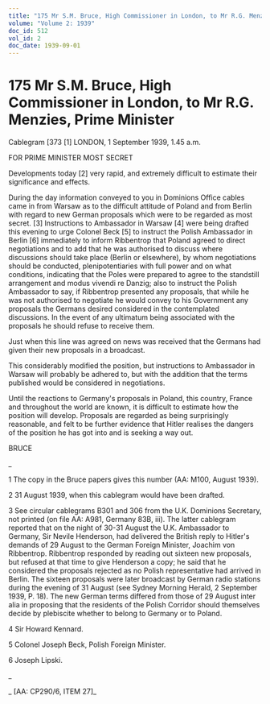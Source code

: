 ```yaml
---
title: "175 Mr S.M. Bruce, High Commissioner in London, to Mr R.G. Menzies, Prime Minister"
volume: "Volume 2: 1939"
doc_id: 512
vol_id: 2
doc_date: 1939-09-01
---
```


# 175 Mr S.M. Bruce, High Commissioner in London, to Mr R.G. Menzies, Prime Minister

Cablegram [373 [1] LONDON, 1 September 1939, 1.45 a.m.

FOR PRIME MINISTER MOST SECRET

Developments today [2] very rapid, and extremely difficult to estimate their significance and effects.

During the day information conveyed to you in Dominions Office cables came in from Warsaw as to the difficult attitude of Poland and from Berlin with regard to new German proposals which were to be regarded as most secret. [3] Instructions to Ambassador in Warsaw [4] were being drafted this evening to urge Colonel Beck [5] to instruct the Polish Ambassador in Berlin [6] immediately to inform Ribbentrop that Poland agreed to direct negotiations and to add that he was authorised to discuss where discussions should take place (Berlin or elsewhere), by whom negotiations should be conducted, plenipotentiaries with full power and on what conditions, indicating that the Poles were prepared to agree to the standstill arrangement and modus vivendi re Danzig; also to instruct the Polish Ambassador to say, if Ribbentrop presented any proposals, that while he was not authorised to negotiate he would convey to his Government any proposals the Germans desired considered in the contemplated discussions. In the event of any ultimatum being associated with the proposals he should refuse to receive them.

Just when this line was agreed on news was received that the Germans had given their new proposals in a broadcast.

This considerably modified the position, but instructions to Ambassador in Warsaw will probably be adhered to, but with the addition that the terms published would be considered in negotiations.

Until the reactions to Germany's proposals in Poland, this country, France and throughout the world are known, it is difficult to estimate how the position will develop. Proposals are regarded as being surprisingly reasonable, and felt to be further evidence that Hitler realises the dangers of the position he has got into and is seeking a way out.

BRUCE

_

1 The copy in the Bruce papers gives this number (AA: M100, August 1939).

2 31 August 1939, when this cablegram would have been drafted.

3 See circular cablegrams B301 and 306 from the U.K. Dominions Secretary, not printed (on file AA: A981, Germany 83B, iii). The latter cablegram reported that on the night of 30-31 August the U.K. Ambassador to Germany, Sir Nevile Henderson, had delivered the British reply to Hitler's demands of 29 August to the German Foreign Minister, Joachim von Ribbentrop. Ribbentrop responded by reading out sixteen new proposals, but refused at that time to give Henderson a copy; he said that he considered the proposals rejected as no Polish representative had arrived in Berlin. The sixteen proposals were later broadcast by German radio stations during the evening of 31 August (see Sydney Morning Herald, 2 September 1939, P. 18). The new German terms differed from those of 29 August inter alia in proposing that the residents of the Polish Corridor should themselves decide by plebiscite whether to belong to Germany or to Poland.

4 Sir Howard Kennard.

5 Colonel Joseph Beck, Polish Foreign Minister.

6 Joseph Lipski.

_

_ [AA: CP290/6, ITEM 27]_
